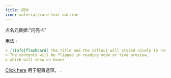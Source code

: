 ```yaml
---
title: 闪卡
icon: material/card-text-outline
---
```


点名元数据:"闪亮卡"

用法 :

```md
> [!info|flashcard] The title and the callout will styled nicely to resemble a card
> The contents will be flipped in reading mode or live preview,
> which will show on hover
```

[Click here](../Style-Settings/Editor/Callouts/index.md#flashcard-callout) 
用于配置选项。
.
